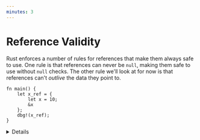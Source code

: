 ```yaml
---
minutes: 3
---
```


# Reference Validity

Rust enforces a number of rules for references that make them always safe to
use. One rule is that references can never be `null`, making them safe to use
without `null` checks. The other rule we'll look at for now is that references
can't _outlive_ the data they point to.

```rust,editable,compile_fail
fn main() {
    let x_ref = {
        let x = 10;
        &x
    };
    dbg!(x_ref);
}
```

<details>

- This slide gets students thinking about references as not simply being
  pointers, since Rust has different rules for references than other languages.

- We'll look at the rest of Rust's borrowing rules on day 3 when we talk about
  Rust's ownership system.

## More to Explore

- Rust's equivalent of nullability is the `Option` type, which can be used to
  make any type "nullable" (not just references/pointers). We haven't yet
  introduced enums or pattern matching, though, so try not to go into too much
  detail about this here.

</details>

